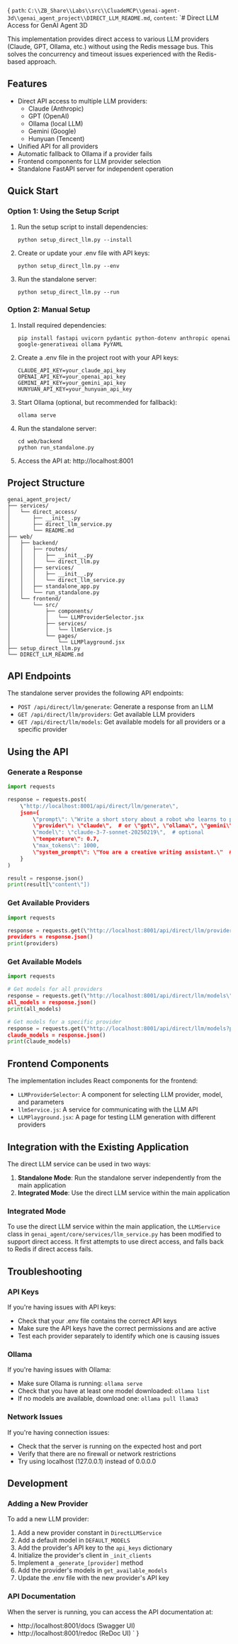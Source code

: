 {
  `path`: `C:\\ZB_Share\\Labs\\src\\CluadeMCP\\genai-agent-3d\\genai_agent_project\\DIRECT_LLM_README.md`,
  `content`: `# Direct LLM Access for GenAI Agent 3D

This implementation provides direct access to various LLM providers (Claude, GPT, Ollama, etc.) without using the Redis message bus. This solves the concurrency and timeout issues experienced with the Redis-based approach.

## Features

- Direct API access to multiple LLM providers:
  - Claude (Anthropic)
  - GPT (OpenAI)
  - Ollama (local LLM)
  - Gemini (Google)
  - Hunyuan (Tencent)
- Unified API for all providers
- Automatic fallback to Ollama if a provider fails
- Frontend components for LLM provider selection
- Standalone FastAPI server for independent operation

## Quick Start

### Option 1: Using the Setup Script

1. Run the setup script to install dependencies:

   ```
   python setup_direct_llm.py --install
   ```
2. Create or update your .env file with API keys:

   ```
   python setup_direct_llm.py --env
   ```
3. Run the standalone server:

   ```
   python setup_direct_llm.py --run
   ```

### Option 2: Manual Setup

1. Install required dependencies:

   ```
   pip install fastapi uvicorn pydantic python-dotenv anthropic openai google-generativeai ollama PyYAML
   ```
2. Create a .env file in the project root with your API keys:

   ```
   CLAUDE_API_KEY=your_claude_api_key
   OPENAI_API_KEY=your_openai_api_key
   GEMINI_API_KEY=your_gemini_api_key
   HUNYUAN_API_KEY=your_hunyuan_api_key
   ```
3. Start Ollama (optional, but recommended for fallback):

   ```
   ollama serve
   ```
4. Run the standalone server:

   ```
   cd web/backend
   python run_standalone.py
   ```
5. Access the API at: http://localhost:8001

## Project Structure

```
genai_agent_project/
├── services/
│   └── direct_access/
│       ├── __init__.py
│       ├── direct_llm_service.py
│       └── README.md
├── web/
│   ├── backend/
│   │   ├── routes/
│   │   │   ├── __init__.py
│   │   │   └── direct_llm.py
│   │   ├── services/
│   │   │   ├── __init__.py
│   │   │   └── direct_llm_service.py
│   │   ├── standalone_app.py
│   │   └── run_standalone.py
│   └── frontend/
│       └── src/
│           ├── components/
│           │   └── LLMProviderSelector.jsx
│           ├── services/
│           │   └── llmService.js
│           └── pages/
│               └── LLMPlayground.jsx
├── setup_direct_llm.py
└── DIRECT_LLM_README.md
```

## API Endpoints

The standalone server provides the following API endpoints:

- `POST /api/direct/llm/generate`: Generate a response from an LLM
- `GET /api/direct/llm/providers`: Get available LLM providers
- `GET /api/direct/llm/models`: Get available models for all providers or a specific provider

## Using the API

### Generate a Response

```python
import requests

response = requests.post(
    \"http://localhost:8001/api/direct/llm/generate\",
    json={
        \"prompt\": \"Write a short story about a robot who learns to paint.\",
        \"provider\": \"claude\",  # or \"gpt\", \"ollama\", \"gemini\", \"hunyuan\"
        \"model\": \"claude-3-7-sonnet-20250219\",  # optional
        \"temperature\": 0.7,
        \"max_tokens\": 1000,
        \"system_prompt\": \"You are a creative writing assistant.\"  # optional
    }
)

result = response.json()
print(result[\"content\"])
```

### Get Available Providers

```python
import requests

response = requests.get(\"http://localhost:8001/api/direct/llm/providers\")
providers = response.json()
print(providers)
```

### Get Available Models

```python
import requests

# Get models for all providers
response = requests.get(\"http://localhost:8001/api/direct/llm/models\")
all_models = response.json()
print(all_models)

# Get models for a specific provider
response = requests.get(\"http://localhost:8001/api/direct/llm/models?provider=claude\")
claude_models = response.json()
print(claude_models)
```

## Frontend Components

The implementation includes React components for the frontend:

- `LLMProviderSelector`: A component for selecting LLM provider, model, and parameters
- `llmService.js`: A service for communicating with the LLM API
- `LLMPlayground.jsx`: A page for testing LLM generation with different providers

## Integration with the Existing Application

The direct LLM service can be used in two ways:

1. **Standalone Mode**: Run the standalone server independently from the main application
2. **Integrated Mode**: Use the direct LLM service within the main application

### Integrated Mode

To use the direct LLM service within the main application, the `LLMService` class in `genai_agent/core/services/llm_service.py` has been modified to support direct access. It first attempts to use direct access, and falls back to Redis if direct access fails.

## Troubleshooting

### API Keys

If you're having issues with API keys:

- Check that your .env file contains the correct API keys
- Make sure the API keys have the correct permissions and are active
- Test each provider separately to identify which one is causing issues

### Ollama

If you're having issues with Ollama:

- Make sure Ollama is running: `ollama serve`
- Check that you have at least one model downloaded: `ollama list`
- If no models are available, download one: `ollama pull llama3`

### Network Issues

If you're having connection issues:

- Check that the server is running on the expected host and port
- Verify that there are no firewall or network restrictions
- Try using localhost (127.0.0.1) instead of 0.0.0.0

## Development

### Adding a New Provider

To add a new LLM provider:

1. Add a new provider constant in `DirectLLMService`
2. Add a default model in `DEFAULT_MODELS`
3. Add the provider's API key to the `api_keys` dictionary
4. Initialize the provider's client in `_init_clients`
5. Implement a `_generate_[provider]` method
6. Add the provider's models in `get_available_models`
7. Update the .env file with the new provider's API key

### API Documentation

When the server is running, you can access the API documentation at:

- http://localhost:8001/docs (Swagger UI)
- http://localhost:8001/redoc (ReDoc UI)
  `
  }
